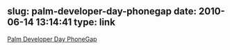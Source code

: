 slug: palm-developer-day-phonegap
date: 2010-06-14 13:14:41
type: link
---

[Palm Developer Day PhoneGap](http://www.slideshare.net/brianleroux/palm-developer-day-phonegap)
